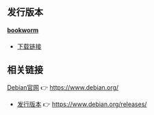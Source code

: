 




## 发行版本

#### [bookworm](https://www.debian.org/releases/bookworm/)

* [下载链接](https://www.debian.org/releases/bookworm/debian-installer/)


## 相关链接

[Debian官网](https://www.debian.org/) 👉 <https://www.debian.org/>

* [发行版本](https://www.debian.org/releases/) 👉 <https://www.debian.org/releases/>
